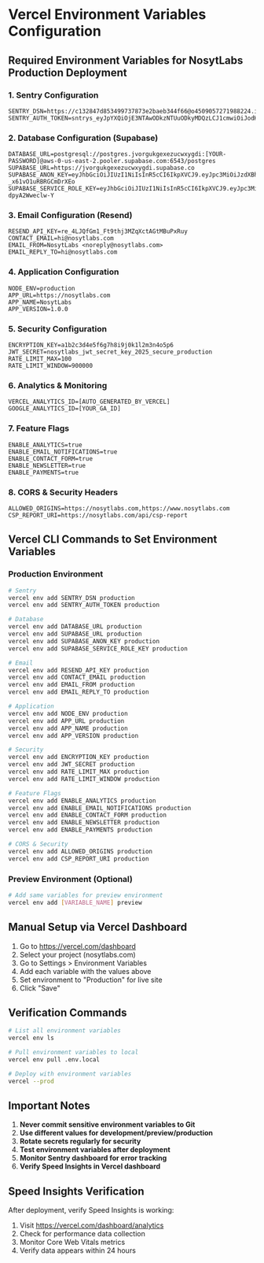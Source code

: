 # Vercel Environment Variables Configuration

## Required Environment Variables for NosytLabs Production Deployment

### 1. Sentry Configuration
```
SENTRY_DSN=https://c132847d853499737873e2baeb344f66@o4509057271988224.ingest.us.sentry.io/4509483976753152
SENTRY_AUTH_TOKEN=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
```

### 2. Database Configuration (Supabase)
```
DATABASE_URL=postgresql://postgres.jvorgukgexezucwxygdi:[YOUR-PASSWORD]@aws-0-us-east-2.pooler.supabase.com:6543/postgres
SUPABASE_URL=https://jvorgukgexezucwxygdi.supabase.co
SUPABASE_ANON_KEY=eyJhbGciOiJIUzI1NiIsInR5cCI6IkpXVCJ9.eyJpc3MiOiJzdXBhYmFzZSIsInJlZiI6Imp2b3JndWtnZXhlenVjd3h5Z2RpIiwicm9sZSI6ImFub24iLCJpYXQiOjE3NDU3ODg1MjksImV4cCI6MjA2MTM2NDUyOX0.XjaK_jo1f3MbkgHy7rlD8Vr-_x61vO1uRBRGCmDrXEo
SUPABASE_SERVICE_ROLE_KEY=eyJhbGciOiJIUzI1NiIsInR5cCI6IkpXVCJ9.eyJpc3MiOiJzdXBhYmFzZSIsInJlZiI6Imp2b3JndWtnZXhlenVjd3h5Z2RpIiwicm9sZSI6InNlcnZpY2Vfcm9sZSIsImlhdCI6MTc0NTc4ODUyOSwiZXhwIjoyMDYxMzY0NTI5fQ.N00v7ZnO8qP1jC7n_aB0KxufHw6PA-dpyA2Wweclw-Y
```

### 3. Email Configuration (Resend)
```
RESEND_API_KEY=re_4LJQfGm1_Ft9thj3MZqXctAGtMBuPxRuy
CONTACT_EMAIL=hi@nosytlabs.com
EMAIL_FROM=NosytLabs <noreply@nosytlabs.com>
EMAIL_REPLY_TO=hi@nosytlabs.com
```

### 4. Application Configuration
```
NODE_ENV=production
APP_URL=https://nosytlabs.com
APP_NAME=NosytLabs
APP_VERSION=1.0.0
```

### 5. Security Configuration
```
ENCRYPTION_KEY=a1b2c3d4e5f6g7h8i9j0k1l2m3n4o5p6
JWT_SECRET=nosytlabs_jwt_secret_key_2025_secure_production
RATE_LIMIT_MAX=100
RATE_LIMIT_WINDOW=900000
```

### 6. Analytics & Monitoring
```
VERCEL_ANALYTICS_ID=[AUTO_GENERATED_BY_VERCEL]
GOOGLE_ANALYTICS_ID=[YOUR_GA_ID]
```

### 7. Feature Flags
```
ENABLE_ANALYTICS=true
ENABLE_EMAIL_NOTIFICATIONS=true
ENABLE_CONTACT_FORM=true
ENABLE_NEWSLETTER=true
ENABLE_PAYMENTS=true
```

### 8. CORS & Security Headers
```
ALLOWED_ORIGINS=https://nosytlabs.com,https://www.nosytlabs.com
CSP_REPORT_URI=https://nosytlabs.com/api/csp-report
```

## Vercel CLI Commands to Set Environment Variables

### Production Environment
```bash
# Sentry
vercel env add SENTRY_DSN production
vercel env add SENTRY_AUTH_TOKEN production

# Database
vercel env add DATABASE_URL production
vercel env add SUPABASE_URL production
vercel env add SUPABASE_ANON_KEY production
vercel env add SUPABASE_SERVICE_ROLE_KEY production

# Email
vercel env add RESEND_API_KEY production
vercel env add CONTACT_EMAIL production
vercel env add EMAIL_FROM production
vercel env add EMAIL_REPLY_TO production

# Application
vercel env add NODE_ENV production
vercel env add APP_URL production
vercel env add APP_NAME production
vercel env add APP_VERSION production

# Security
vercel env add ENCRYPTION_KEY production
vercel env add JWT_SECRET production
vercel env add RATE_LIMIT_MAX production
vercel env add RATE_LIMIT_WINDOW production

# Feature Flags
vercel env add ENABLE_ANALYTICS production
vercel env add ENABLE_EMAIL_NOTIFICATIONS production
vercel env add ENABLE_CONTACT_FORM production
vercel env add ENABLE_NEWSLETTER production
vercel env add ENABLE_PAYMENTS production

# CORS & Security
vercel env add ALLOWED_ORIGINS production
vercel env add CSP_REPORT_URI production
```

### Preview Environment (Optional)
```bash
# Add same variables for preview environment
vercel env add [VARIABLE_NAME] preview
```

## Manual Setup via Vercel Dashboard

1. Go to https://vercel.com/dashboard
2. Select your project (nosytlabs.com)
3. Go to Settings > Environment Variables
4. Add each variable with the values above
5. Set environment to "Production" for live site
6. Click "Save"

## Verification Commands

```bash
# List all environment variables
vercel env ls

# Pull environment variables to local
vercel env pull .env.local

# Deploy with environment variables
vercel --prod
```

## Important Notes

1. **Never commit sensitive environment variables to Git**
2. **Use different values for development/preview/production**
3. **Rotate secrets regularly for security**
4. **Test environment variables after deployment**
5. **Monitor Sentry dashboard for error tracking**
6. **Verify Speed Insights in Vercel dashboard**

## Speed Insights Verification

After deployment, verify Speed Insights is working:
1. Visit https://vercel.com/dashboard/analytics
2. Check for performance data collection
3. Monitor Core Web Vitals metrics
4. Verify data appears within 24 hours

